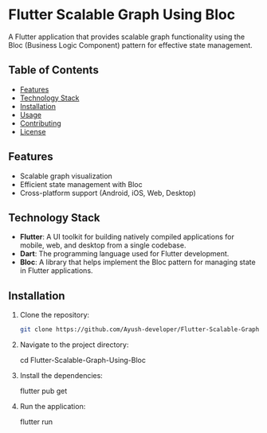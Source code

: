 # Flutter Scalable Graph Using Bloc

A Flutter application that provides scalable graph functionality using the Bloc (Business Logic Component) pattern for effective state management.

## Table of Contents
- [Features](#features)
- [Technology Stack](#technology-stack)
- [Installation](#installation)
- [Usage](#usage)
- [Contributing](#contributing)
- [License](#license)

## Features
- Scalable graph visualization
- Efficient state management with Bloc
- Cross-platform support (Android, iOS, Web, Desktop)

## Technology Stack
- **Flutter**: A UI toolkit for building natively compiled applications for mobile, web, and desktop from a single codebase.
- **Dart**: The programming language used for Flutter development.
- **Bloc**: A library that helps implement the Bloc pattern for managing state in Flutter applications.

## Installation

1. Clone the repository:
   ```bash
   git clone https://github.com/Ayush-developer/Flutter-Scalable-Graph-Using-Bloc.git
   
2. Navigate to the project directory:

   cd Flutter-Scalable-Graph-Using-Bloc

3. Install the dependencies:

   flutter pub get

4. Run the application:

   flutter run


